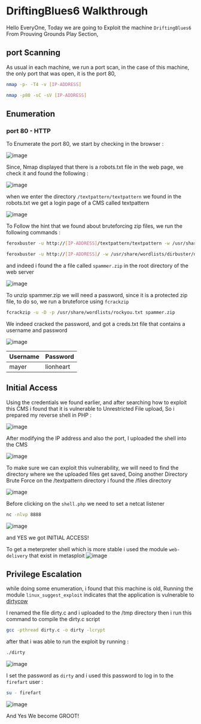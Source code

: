 # DriftingBlues6 Walkthrough

Hello EveryOne,
Today we are going to Exploit the machine `DriftingBlues6` From Prouving Grounds Play Section, 

## port Scanning
As usual in each machine, we run a port scan, in the case of this machine, the only port that was open, it is the port 80,
```bash
nmap -p- -T4 -v [IP-ADDRESS]
```

```bash
nmap -p80 -sC -sV [IP-ADDRESS]
```

## Enumeration
### port 80 - HTTP
To Enumerate the port 80, we start by checking in the browser : 

![image](https://github.com/F33-Z/Walkthroughs/assets/73140750/9486d464-6777-4493-a598-0a0c26b1d19c)

Since, Nmap displayed that there is a robots.txt file in the web page, we check it and found the following :

![image](https://github.com/F33-Z/Walkthroughs/assets/73140750/46d14c7e-b98d-41fc-9dff-10cacf8c7d63)

when we enter the directory `/textpattern/textpattern` we found in the robots.txt we get a login page of a CMS called textpattern

![image](https://github.com/F33-Z/Walkthroughs/assets/73140750/079a43b0-bdf1-4103-916f-f8c46e00fa0c)

To Follow the hint that we found about bruteforcing zip files, we run the following commands :
```bash
feroxbuster -u http://[IP-ADDRESS]/textpattern/textpattern -w /usr/share/wordlists/dirbuster/directory-list-2.8-medium.txt -x zip
```
```bash
feroxbuster -u http://[IP-ADDRESS]/ -w /usr/share/wordlists/dirbuster/directory-list-2.8-medium.txt -x zip
```
and indeed i found the a file called `spammer.zip` in the root directory of the web server

![image](https://github.com/F33-Z/Walkthroughs/assets/73140750/e95e5e5c-1943-40ba-97c8-929208709965)

To unzip spammer.zip we will need a password, since it is a protected zip file, to do so, we run a bruteforce using `fcrackzip`
```bash
fcrackzip -u -D -p /usr/share/wordlists/rockyou.txt spammer.zip 
```
We indeed cracked the password, and got a creds.txt file that contains a username and password

![image](https://github.com/F33-Z/Walkthroughs/assets/73140750/f11be7bd-aef9-42bc-b438-c7a62bcb62e8)

| Username   | Password   |
|-------------|-----------|
|  mayer      | lionheart |

## Initial Access
Using the credentials we found earlier, and after searching how to exploit this CMS i found that it is vulnerable to Unrestricted File upload, So i prepared my reverse shell in PHP :

![image](https://github.com/F33-Z/Walkthroughs/assets/73140750/b4bf3357-400c-4bed-adec-bfa98261b277)

After modifying the IP address and also the port, I uploaded the shell into the CMS

![image](https://github.com/F33-Z/Walkthroughs/assets/73140750/25661cd4-e67d-46d9-a228-c48299996a60)

To make sure we can exploit this vulnerability, we will need to find the directory where we the uploaded files get saved, Doing another Directory Brute Force on the /textpattern directory i found the /files directory

![image](https://github.com/F33-Z/Walkthroughs/assets/73140750/9f0fa223-b41f-475e-b5f5-397007575f7f)

Before clicking on the `shell.php` we need to set a netcat listener 
```bash
nc -nlvp 8888
```
![image](https://github.com/F33-Z/Walkthroughs/assets/73140750/2169e875-a9d9-4e1f-894f-c82db5e2e387)

and YES we got INITIAL ACCESS!

To get a meterpreter shell which is more stable i used the module `web-delivery` that exist in metasploit
![image](https://github.com/F33-Z/Walkthroughs/assets/73140750/2a81bc72-23da-4323-99ac-1431e4848cc4)


## Privilege Escalation

while doing some enumeration, i found that this machine is old, Running the module `linux_suggest_exploit` indicates that the application is vulnerable to [dirtycow](https://www.exploit-db.com/exploits/40839)

I renamed the file dirty.c and i uploaded to the /tmp directory
then i run this command to compile the dirty.c script 
```bash
gcc -pthread dirty.c -o dirty -lcrypt
```
after that i was able to run the exploit by running :
```bash
./dirty
```
![image](https://github.com/F33-Z/Walkthroughs/assets/73140750/3b7f099c-9741-4382-9960-f0b4878ae04e)

I set the password as `dirty` and i used this password to log in to the `firefart` user :
```bash
su - firefart
```

![image](https://github.com/F33-Z/Walkthroughs/assets/73140750/9aa3cfae-93b3-4004-a575-480bd8a4020f)

And Yes We become GROOT!










